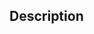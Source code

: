﻿<!-- SVG_SCALING_CENTERED ( svgObject ; scale ; X ; Y ) -> svgObject (Text) -> scale (Real) -> X (Real) -  {x} (middle) -> Y (Real) -  {y} (middle)-->## Description